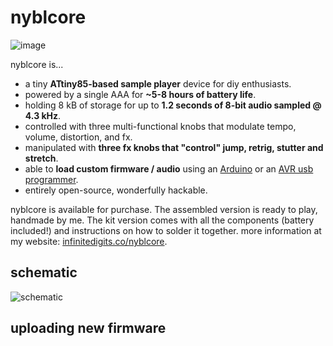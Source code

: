 # nyblcore

![image](https://user-images.githubusercontent.com/6550035/233191162-b6a9d175-3314-4aa9-abc1-d86e2248c9ee.png)


nyblcore is...

- a tiny **ATtiny85-based sample player** device for diy enthusiasts.
- powered by a single AAA for **~5-8 hours of battery life**.
- holding 8 kB of storage for up to **1.2 seconds of 8-bit audio sampled @ 4.3 kHz**.
- controlled with three multi-functional knobs that modulate tempo, volume, distortion, and fx.
- manipulated with **three fx knobs that "control" jump, retrig, stutter and stretch**.
- able to **load custom firmware / audio** using an [Arduino](https://www.amazon.com/Arduino-A000066-ARDUINO-UNO-R3/dp/B008GRTSV6/?tag=scholl-20&th=1) or an [AVR usb programmer](https://www.amazon.com/whiteeeen-Tiny-AVR-Programmer/dp/B09921SC7Z/?tag=scholl-20&th=1).
- entirely open-source, wonderfully hackable.

nyblcore is available for purchase. The assembled version is ready to play, handmade by me. The kit version comes with all the components (battery included!) and instructions on how to solder it together. more information at my website: [infinitedigits.co/nyblcore](https://infinitedigits.co/nyblcore).

## schematic

![schematic](https://user-images.githubusercontent.com/6550035/233191046-8b34f5eb-3aad-4488-ab2e-3506ba86dc4e.png)

## uploading new firmware
